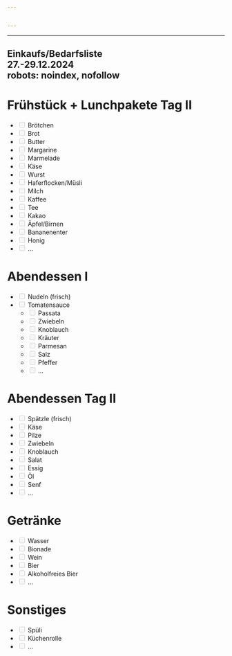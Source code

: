 ```yaml
---


---
```


<hr>
<h2 id="einkaufsbedarfsliste27.-29.12.2024robots-noindex-nofollow">Einkaufs/Bedarfsliste<br>
27.-29.12.2024<br>
robots: noindex, nofollow</h2>
<h1 id="frühstück--lunchpakete-tag-ii">Frühstück + Lunchpakete Tag II</h1>
<ul>
<li class="task-list-item"><input type="checkbox" class="task-list-item-checkbox" disabled=""> Brötchen</li>
<li class="task-list-item"><input type="checkbox" class="task-list-item-checkbox" disabled=""> Brot</li>
<li class="task-list-item"><input type="checkbox" class="task-list-item-checkbox" disabled=""> Butter</li>
<li class="task-list-item"><input type="checkbox" class="task-list-item-checkbox" disabled=""> Margarine</li>
<li class="task-list-item"><input type="checkbox" class="task-list-item-checkbox" disabled=""> Marmelade</li>
<li class="task-list-item"><input type="checkbox" class="task-list-item-checkbox" disabled=""> Käse</li>
<li class="task-list-item"><input type="checkbox" class="task-list-item-checkbox" disabled=""> Wurst</li>
<li class="task-list-item"><input type="checkbox" class="task-list-item-checkbox" disabled=""> Haferflocken/Müsli</li>
<li class="task-list-item"><input type="checkbox" class="task-list-item-checkbox" disabled=""> Milch</li>
<li class="task-list-item"><input type="checkbox" class="task-list-item-checkbox" disabled=""> Kaffee</li>
<li class="task-list-item"><input type="checkbox" class="task-list-item-checkbox" disabled=""> Tee</li>
<li class="task-list-item"><input type="checkbox" class="task-list-item-checkbox" disabled=""> Kakao</li>
<li class="task-list-item"><input type="checkbox" class="task-list-item-checkbox" disabled=""> Äpfel/Birnen</li>
<li class="task-list-item"><input type="checkbox" class="task-list-item-checkbox" disabled=""> Bananenenter</li>
<li class="task-list-item"><input type="checkbox" class="task-list-item-checkbox" disabled=""> Honig</li>
<li class="task-list-item"><input type="checkbox" class="task-list-item-checkbox" disabled=""> …</li>
</ul>
<h1 id="abendessen-i">Abendessen I</h1>
<ul>
<li class="task-list-item"><input type="checkbox" class="task-list-item-checkbox" disabled=""> Nudeln (frisch)</li>
<li class="task-list-item"><input type="checkbox" class="task-list-item-checkbox" disabled=""> Tomatensauce
<ul>
<li class="task-list-item"><input type="checkbox" class="task-list-item-checkbox" disabled=""> Passata</li>
<li class="task-list-item"><input type="checkbox" class="task-list-item-checkbox" disabled=""> Zwiebeln</li>
<li class="task-list-item"><input type="checkbox" class="task-list-item-checkbox" disabled=""> Knoblauch</li>
<li class="task-list-item"><input type="checkbox" class="task-list-item-checkbox" disabled=""> Kräuter</li>
<li class="task-list-item"><input type="checkbox" class="task-list-item-checkbox" disabled=""> Parmesan</li>
<li class="task-list-item"><input type="checkbox" class="task-list-item-checkbox" disabled=""> Salz</li>
<li class="task-list-item"><input type="checkbox" class="task-list-item-checkbox" disabled=""> Pfeffer</li>
<li class="task-list-item"><input type="checkbox" class="task-list-item-checkbox" disabled=""> …</li>
</ul>
</li>
</ul>
<h1 id="abendessen-tag-ii">Abendessen Tag II</h1>
<ul>
<li class="task-list-item"><input type="checkbox" class="task-list-item-checkbox" disabled=""> Spätzle (frisch)</li>
<li class="task-list-item"><input type="checkbox" class="task-list-item-checkbox" disabled=""> Käse</li>
<li class="task-list-item"><input type="checkbox" class="task-list-item-checkbox" disabled=""> Pilze</li>
<li class="task-list-item"><input type="checkbox" class="task-list-item-checkbox" disabled=""> Zwiebeln</li>
<li class="task-list-item"><input type="checkbox" class="task-list-item-checkbox" disabled=""> Knoblauch</li>
<li class="task-list-item"><input type="checkbox" class="task-list-item-checkbox" disabled=""> Salat</li>
<li class="task-list-item"><input type="checkbox" class="task-list-item-checkbox" disabled=""> Essig</li>
<li class="task-list-item"><input type="checkbox" class="task-list-item-checkbox" disabled=""> Öl</li>
<li class="task-list-item"><input type="checkbox" class="task-list-item-checkbox" disabled=""> Senf</li>
<li class="task-list-item"><input type="checkbox" class="task-list-item-checkbox" disabled=""> …</li>
</ul>
<h1 id="getränke">Getränke</h1>
<ul>
<li class="task-list-item"><input type="checkbox" class="task-list-item-checkbox" disabled=""> Wasser</li>
<li class="task-list-item"><input type="checkbox" class="task-list-item-checkbox" disabled=""> Bionade</li>
<li class="task-list-item"><input type="checkbox" class="task-list-item-checkbox" disabled=""> Wein</li>
<li class="task-list-item"><input type="checkbox" class="task-list-item-checkbox" disabled=""> Bier</li>
<li class="task-list-item"><input type="checkbox" class="task-list-item-checkbox" disabled=""> Alkoholfreies Bier</li>
<li class="task-list-item"><input type="checkbox" class="task-list-item-checkbox" disabled=""> …</li>
</ul>
<h1 id="sonstiges">Sonstiges</h1>
<ul>
<li class="task-list-item"><input type="checkbox" class="task-list-item-checkbox" disabled=""> Spüli</li>
<li class="task-list-item"><input type="checkbox" class="task-list-item-checkbox" disabled=""> Küchenrolle</li>
<li class="task-list-item"><input type="checkbox" class="task-list-item-checkbox" disabled=""> …</li>
</ul>

